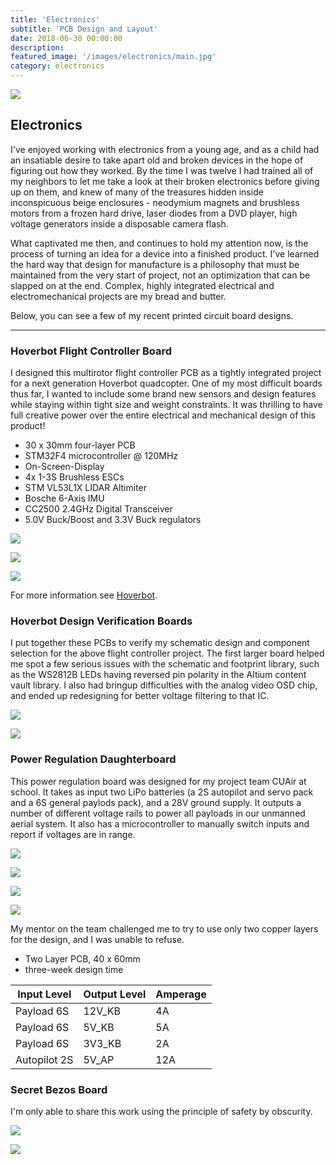 ```yaml
---
title: 'Electronics'
subtitle: 'PCB Design and Layout'
date: 2018-06-30 00:00:00
description:
featured_image: '/images/electronics/main.jpg'
category: electronics
---
```


![](/images/electronics/main.jpg)

## Electronics

I've enjoyed working with electronics from a young age, and as a child had an insatiable desire to take apart old and broken devices in the hope of figuring out how they worked. By the time I was twelve I had trained all of my neighbors to let me take a look at their broken electronics before giving up on them, and knew of many of the treasures hidden inside inconspicuous beige enclosures - neodymium magnets and brushless motors from a frozen hard drive, laser diodes from a DVD player, high voltage generators inside a disposable camera flash.

What captivated me then, and continues to hold my attention now, is the process of turning an idea for a device into a finished product. I've learned the hard way that design for manufacture is a philosophy that must be maintained from the very start of project, not an optimization that can be slapped on at the end. Complex, highly integrated electrical and electromechanical projects are my bread and butter.

Below, you can see a few of my recent printed circuit board designs.

---

### Hoverbot Flight Controller Board
I designed this multirotor flight controller PCB as a tightly integrated project for a next generation Hoverbot quadcopter. One of my most difficult boards thus far, I wanted to include some brand new sensors and design features while staying within tight size and weight constraints. It was thrilling to have full creative power over the entire electrical and mechanical design of this product!

* 30 x 30mm four-layer PCB
* STM32F4 microcontroller @ 120MHz
* On-Screen-Display 
* 4x 1-3S Brushless ESCs
* STM VL53L1X LIDAR Altimiter
* Bosche 6-Axis IMU
* CC2500 2.4GHz Digital Transceiver
* 5.0V Buck/Boost and 3.3V Buck regulators

![](/images/electronics/fc_3d1.jpg)

![](/images/electronics/fc_3d3.jpg)

![](/images/electronics/fc_2d1.jpg)

For more information see [Hoverbot](/robotics).

### Hoverbot Design Verification Boards
I put together these PCBs to verify my schematic design and component selection for the above flight controller project. The first larger board helped me spot a few serious issues with the schematic and footprint library, such as the WS2812B LEDs having reversed pin polarity in the Altium content vault library. I also had bringup difficulties with the analog video OSD chip, and ended up redesigning for better voltage filtering to that IC.

![](/images/electronics/test_paste.jpg)

![](/images/electronics/test_place.jpg)


### Power Regulation Daughterboard
This power regulation board was designed for my project team CUAir at school. It takes as input two LiPo batteries (a 2S autopilot and servo pack and a 6S general paylods pack), and a 28V ground supply. It outputs a number of different voltage rails to power all payloads in our unmanned aerial system. It also has a microcontroller to manually switch inputs and report if voltages are in range.

![](/images/electronics/reg_pic.jpg)

![](/images/electronics/reg_2d.jpg)

![](/images/electronics/reg_2d_2.jpg)

![](/images/electronics/reg_3d.jpg)

My mentor on the team challenged me to try to use only two copper layers for the design, and I was unable to refuse.

* Two Layer PCB, 40 x 60mm
* three-week design time

| Input Level   | Output Level  | Amperage|
| ------------- | --------------| -----   |
| Payload 6S    | 12V_KB        | 4A      |
| Payload 6S    | 5V_KB         | 5A      |
| Payload 6S    | 3V3_KB        | 2A      |
| Autopilot 2S  | 5V_AP         | 12A     |


### Secret Bezos Board
I'm only able to share this work using the principle of safety by obscurity.

![](/images/electronics/gdb_3d.jpg)

![](/images/electronics/gdb_2d.jpg)
